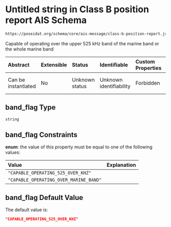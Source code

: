 # Untitled string in Class B position report AIS Schema

```txt
https://poseidat.org/schema/core/ais-message/class-b-position-report.json#/properties/band_flag
```

Capable of operating over the upper 525 kHz band of the marine band or the whole marine band

| Abstract            | Extensible | Status         | Identifiable            | Custom Properties | Additional Properties | Access Restrictions | Defined In                                                                                                    |
| :------------------ | :--------- | :------------- | :---------------------- | :---------------- | :-------------------- | :------------------ | :------------------------------------------------------------------------------------------------------------ |
| Can be instantiated | No         | Unknown status | Unknown identifiability | Forbidden         | Allowed               | none                | [class-b-position-report.json*](schemas/core/ais-message/class-b-position-report.json "open original schema") |

## band_flag Type

`string`

## band_flag Constraints

**enum**: the value of this property must be equal to one of the following values:

| Value                                  | Explanation |
| :------------------------------------- | :---------- |
| `"CAPABLE_OPERATING_525_OVER_KHZ"`     |             |
| `"CAPABLE_OPERATING_OVER_MARINE_BAND"` |             |

## band_flag Default Value

The default value is:

```json
"CAPABLE_OPERATING_525_OVER_KHZ"
```
